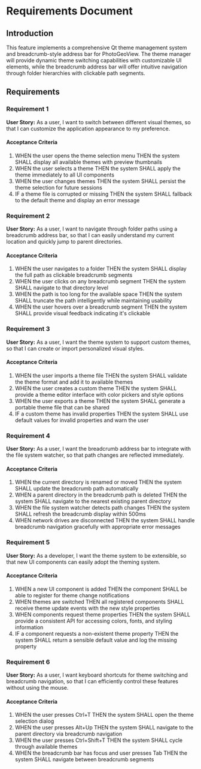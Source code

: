 # Requirements Document

## Introduction

This feature implements a comprehensive Qt theme management system and breadcrumb-style address bar for PhotoGeoView. The theme manager will provide dynamic theme switching capabilities with customizable UI elements, while the breadcrumb address bar will offer intuitive navigation through folder hierarchies with clickable path segments.

## Requirements

### Requirement 1

**User Story:** As a user, I want to switch between different visual themes, so that I can customize the application appearance to my preference.

#### Acceptance Criteria

1. WHEN the user opens the theme selection menu THEN the system SHALL display all available themes with preview thumbnails
2. WHEN the user selects a theme THEN the system SHALL apply the theme immediately to all UI components
3. WHEN the user changes themes THEN the system SHALL persist the theme selection for future sessions
4. IF a theme file is corrupted or missing THEN the system SHALL fallback to the default theme and display an error message

### Requirement 2

**User Story:** As a user, I want to navigate through folder paths using a breadcrumb address bar, so that I can easily understand my current location and quickly jump to parent directories.

#### Acceptance Criteria

1. WHEN the user navigates to a folder THEN the system SHALL display the full path as clickable breadcrumb segments
2. WHEN the user clicks on any breadcrumb segment THEN the system SHALL navigate to that directory level
3. WHEN the path is too long for the available space THEN the system SHALL truncate the path intelligently while maintaining usability
4. WHEN the user hovers over a breadcrumb segment THEN the system SHALL provide visual feedback indicating it's clickable

### Requirement 3

**User Story:** As a user, I want the theme system to support custom themes, so that I can create or import personalized visual styles.

#### Acceptance Criteria

1. WHEN the user imports a theme file THEN the system SHALL validate the theme format and add it to available themes
2. WHEN the user creates a custom theme THEN the system SHALL provide a theme editor interface with color pickers and style options
3. WHEN the user exports a theme THEN the system SHALL generate a portable theme file that can be shared
4. IF a custom theme has invalid properties THEN the system SHALL use default values for invalid properties and warn the user

### Requirement 4

**User Story:** As a user, I want the breadcrumb address bar to integrate with the file system watcher, so that path changes are reflected immediately.

#### Acceptance Criteria

1. WHEN the current directory is renamed or moved THEN the system SHALL update the breadcrumb path automatically
2. WHEN a parent directory in the breadcrumb path is deleted THEN the system SHALL navigate to the nearest existing parent directory
3. WHEN the file system watcher detects path changes THEN the system SHALL refresh the breadcrumb display within 500ms
4. WHEN network drives are disconnected THEN the system SHALL handle breadcrumb navigation gracefully with appropriate error messages

### Requirement 5

**User Story:** As a developer, I want the theme system to be extensible, so that new UI components can easily adopt the theming system.

#### Acceptance Criteria

1. WHEN a new UI component is added THEN the component SHALL be able to register for theme change notifications
2. WHEN themes are switched THEN all registered components SHALL receive theme update events with the new style properties
3. WHEN components request theme properties THEN the system SHALL provide a consistent API for accessing colors, fonts, and styling information
4. IF a component requests a non-existent theme property THEN the system SHALL return a sensible default value and log the missing property

### Requirement 6

**User Story:** As a user, I want keyboard shortcuts for theme switching and breadcrumb navigation, so that I can efficiently control these features without using the mouse.

#### Acceptance Criteria

1. WHEN the user presses Ctrl+T THEN the system SHALL open the theme selection dialog
2. WHEN the user presses Alt+Up THEN the system SHALL navigate to the parent directory via breadcrumb navigation
3. WHEN the user presses Ctrl+Shift+T THEN the system SHALL cycle through available themes
4. WHEN the breadcrumb bar has focus and user presses Tab THEN the system SHALL navigate between breadcrumb segments

